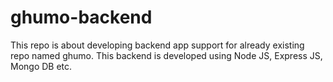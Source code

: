 # ghumo-backend
This repo is about developing backend app support for already existing repo named ghumo. This backend is developed using Node JS, Express JS, Mongo DB etc.
